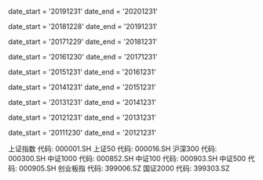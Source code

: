 date_start = '20191231'
date_end = '20201231'

date_start = '20181228'
date_end = '20191231'

date_start = '20171229'
date_end = '20181231'

date_start = '20161230'
date_end = '20171231'

date_start = '20151231'
date_end = '20161231'

date_start = '20141231'
date_end = '20151231'

date_start = '20131231'
date_end = '20141231'

date_start = '20121231'
date_end = '20131231'

date_start = '20111230'
date_end = '20121231'

上证指数	代码:	 000001.SH
上证50	代码:	 000016.SH
沪深300	代码:	 000300.SH
中证1000	代码:	 000852.SH
中证100	代码:	 000903.SH
中证500	代码:	 000905.SH
创业板指	代码:	 399006.SZ
国证2000	代码:	 399303.SZ

